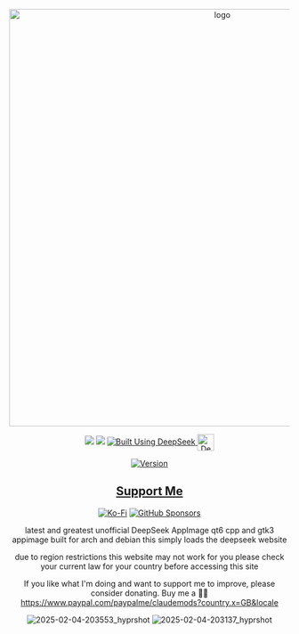 <p align="center">
    <img width="750" src="https://i.postimg.cc/BQ347YvN/Arch-Mirror-Changer-1-27-2025.png" alt="logo">
</p>

<div align="center">

  <a href="https://www.linux.org" target="_blank"><img src="https://img.shields.io/badge/OS-Linux-e06c75?style=for-the-badge&logo=linux" /></a>
           <a href="https://archlinux.org" target="_blank"><img src="https://img.shields.io/badge/DISTRO-Arch-56b6c2?style=for-the-badge&logo=arch-linux" /></a>
  </a>
  <a href="https://chat.deepseek.com/" target="_blank">
  <img src="https://img.shields.io/badge/Built_Using-DeepSeek-4D6BFE?style=for-the-badge&logo=deepseek&logoColor=4D6BFE" alt="Built Using DeepSeek">
  <img src="https://i.postimg.cc/ydBbyvRt/Deepseek.jpg" alt="DeepSeek Logo" style="height: 30px; vertical-align: middle;">
</a>

<div align="center">

[![Version](https://img.shields.io/github/v/release/claudemods/DeepSeekAppImage?color=FFD700&label=Latest%20Release&style=for-the-badge)](https://github.com/claudemods/DeepSeekAppImage/releases/tag/Arch-v1.0-04-02-2025)
<div align="center">

## [ Support Me ](https://www.paypal.com/paypalme/claudemods?country.x=GB&locale)

</div>

<div align="center">

[![Ko-Fi](https://img.shields.io/badge/Ko--fi-F16061?style=for-the-badge&label=claudemods&color=3399FF&Linux&logo=ko-fi&logoColor=white)](https://ko-fi.com/claudemods)
[![GitHub Sponsors](https://img.shields.io/badge/sponsor-30363D?style=for-the-badge&label=claudemods&color=A836FF&logo=GitHub-Sponsors&logoColor=#white)](https://github.com/sponsors/claudemods)</div>




latest and greatest unofficial DeepSeek AppImage
qt6 cpp and gtk3 appimage built for arch and debian
this simply loads the deepseek website 

due to region restrictions 
this website may not work for you please check your current law for your country before accessing this site


If you like what I'm doing and want to support me to improve, please consider donating.
Buy me a 🍕🥧 https://www.paypal.com/paypalme/claudemods?country.x=GB&locale

![2025-02-04-203553_hyprshot](https://github.com/user-attachments/assets/a5576f5f-ceee-4751-9a99-5ca3eee6a2d9)
![2025-02-04-203137_hyprshot](https://github.com/user-attachments/assets/8a077eab-0f73-4a17-8097-814b230b61df)

